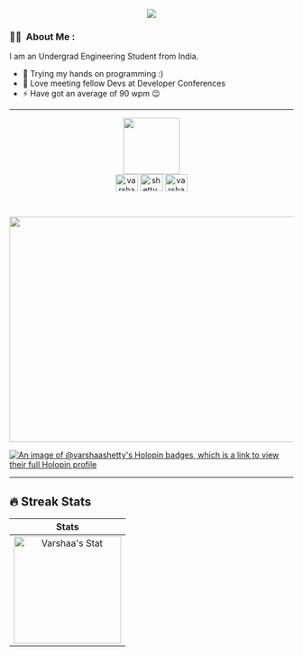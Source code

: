 <p align="center">
  <img src="https://capsule-render.vercel.app/api?type=waving&color=gradient&text=Hey%20There!&height=100&section=header"/>
</p>

### :woman_technologist: &nbsp;About Me :

I am an Undergrad Engineering Student from India.

- 🔭 Trying my hands on programming :)
- 🌱 Love meeting fellow Devs at Developer Conferences
- ⚡ Have got an average of 90 wpm 😉
<!-- - 🎧 A little interested in music I'd say -->
---
<div id="header" align="center">
  <img src="https://media.giphy.com/media/4XXo8A7CIW1lZGgdhm/giphy.gif" width="100"/>
</div>
<div id="badges" align="center">
  <a href="https://www.linkedin.com/in/varshaa-shetty/" target="blank"><img align="center" src="https://raw.githubusercontent.com/rahuldkjain/github-profile-readme-generator/master/src/images/icons/Social/linked-in-alt.svg" alt="varshaa-shetty" height="30" width="40" /></a>
  <a href="https://twitter.com/shetty_varshaa" target="blank"><img align="center" src="https://raw.githubusercontent.com/rahuldkjain/github-profile-readme-generator/master/src/images/icons/Social/twitter.svg" alt="shetty_varshaa" height="30" width="40" /></a>
  <a href="https://dev.to/varshaa/apis-101-with-postman-3f1g" target="blank"><img align="center" src="https://raw.githubusercontent.com/rahuldkjain/github-profile-readme-generator/master/src/images/icons/Social/devto.svg" alt="varshaa" height="30" width="40" /></a>
</div>
<br/>
<p align="center"><img src="https://komarev.com/ghpvc/?username=shettyvarshaa&style=plastic&color=red&label=Views" alt=""></p>

<div align="center">
  <img src="https://media.giphy.com/media/jVTT2q1G1GrUP50XZx/giphy.gif" width="600" height="400"/>
</div>

[![An image of @varshaashetty's Holopin badges, which is a link to view their full Holopin profile](https://holopin.me/varshaashetty)](https://holopin.io/@varshaashetty)

---
## 🔥 Streak Stats

| Stats    |
| :---: |
|<a href="https://github.com/shettyvarshaa"><img alt="Varshaa's Stat" src="https://github-readme-stats.vercel.app/api?username=shettyvarshaa&show_icons=true&count_private=true&title_color=f69673&icon_color=1b93c9&show_owner=true" height="190px"/>|



